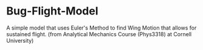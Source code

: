 # Bug-Flight-Model
A simple model that uses Euler's Method to find Wing Motion that allows for sustained flight. (from Analytical Mechanics Course (Phys3318) at Cornell University)
